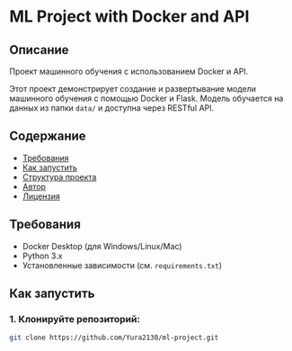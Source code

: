 # ML Project with Docker and API

## Описание
Проект машинного обучения с использованием Docker и API.

Этот проект демонстрирует создание и развертывание модели машинного обучения с помощью Docker и Flask. Модель обучается на данных из папки `data/` и доступна через RESTful API.

## Содержание
- [Требования](#требования)
- [Как запустить](#как-запустить)
- [Структура проекта](#структура-проекта)
- [Автор](#автор)
- [Лицензия](#лицензия)

## Требования
- Docker Desktop (для Windows/Linux/Mac)
- Python 3.x
- Установленные зависимости (см. `requirements.txt`)

## Как запустить

### 1. Клонируйте репозиторий:
```bash
git clone https://github.com/Yura2130/ml-project.git
